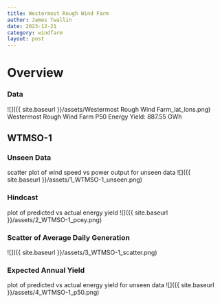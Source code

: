 ```yaml
---
title: Westermost Rough Wind Farm
author: James Twallin
date: 2023-12-21
category: windfarm
layout: post
---
```

# Overview

### Data

![]({{ site.baseurl }}/assets/Westermost Rough Wind Farm_lat_lons.png)
Westermost Rough Wind Farm P50 Energy Yield: 887.55 GWh

WTMSO-1
-------------
### Unseen Data 
scatter plot of wind speed vs power output for unseen data
![]({{ site.baseurl }}/assets/1_WTMSO-1_unseen.png)
### Hindcast 
plot of predicted vs actual energy yield
![]({{ site.baseurl }}/assets/2_WTMSO-1_pcey.png)
### Scatter of Average Daily Generation 

![]({{ site.baseurl }}/assets/3_WTMSO-1_scatter.png)
### Expected Annual Yield 
plot of predicted vs actual energy yield for unseen data
![]({{ site.baseurl }}/assets/4_WTMSO-1_p50.png)

